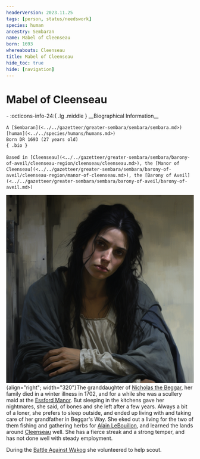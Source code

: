 ```yaml
---
headerVersion: 2023.11.25
tags: [person, status/needswork]
species: human
ancestry: Sembaran
name: Mabel of Cleenseau
born: 1693
whereabouts: Cleenseau
title: Mabel of Cleenseau
hide_toc: true
hide: [navigation]
---
```

# Mabel of Cleenseau
<div class="grid cards ext-narrow-margin ext-one-column" markdown>
- :octicons-info-24:{ .lg .middle } __Biographical Information__

    A [Sembaran](<../../gazetteer/greater-sembara/sembara/sembara.md>) [human](<../../species/humans/humans.md>)  
    Born DR 1693 (27 years old)  
    { .bio }

    Based in [Cleenseau](<../../gazetteer/greater-sembara/sembara/barony-of-aveil/cleenseau-region/cleenseau/cleenseau.md>), the [Manor of Cleenseau](<../../gazetteer/greater-sembara/sembara/barony-of-aveil/cleenseau-region/manor-of-cleenseau.md>), the [Barony of Aveil](<../../gazetteer/greater-sembara/sembara/barony-of-aveil/barony-of-aveil.md>)
</div>


![Mabel Cleenseau](../../assets/mabel-cleenseau.png){align="right"; width="320"}The granddaughter of [Nicholas the Beggar](<./nicholas-the-beggar.md>), her family died in a winter illness in 1702, and for a while she was a scullery maid at the [Essford Manor](<../../gazetteer/greater-sembara/sembara/barony-of-aveil/cleenseau-region/cleenseau/essford-manor.md>). But sleeping in the kitchens gave her nightmares, she said, of bones and she left after a few years. Always a bit of a loner, she prefers to sleep outside, and ended up living with and taking care of her grandfather in Beggar's Way. She eked out a living for the two of them fishing and gathering herbs for [Alain LeBouillon](<./alain-lebouillon.md>), and learned the lands around [Cleenseau](<../../gazetteer/greater-sembara/sembara/barony-of-aveil/cleenseau-region/cleenseau/cleenseau.md>) well. She has a fierce streak and a strong temper, and has not done well with steady employment.

During the [Battle Against Wakog](<../../events/1700s/1719/12/battle-against-wakog.md>) she volunteered to help scout.
